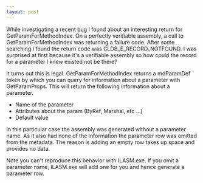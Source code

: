 ```yaml
---
layout: post
---
```

While investigating a recent bug I found about an interesting return for GetParamForMethodIndex.  On a perfectly verifiable assembly, a call to GetParamForMethodIndex was returning a failure code. After some searching I found the return code was CLDB_E_RECORD_NOTFOUND. I was surprised at first because it's a verifiable assembly so how could the record for a parameter I knew existed not be there?

It turns out this is legal.  GetParamForMethodIndex returns a mdParamDef token by which you can query for information about a parameter with GetParamProps.  This will return the following information about a parameter.

  * Name of the parameter
  * Attributes about the param (ByRef, Marshal, etc ...)
  * Default value

In this particular case the assembly was generated without a parameter name.  As it also had none of the information the parameter row was omitted from the metadata.  The reason is adding an empty row takes up space and provides no data.

Note you can't reproduce this behavior with ILASM.exe.  If you omit a parameter name, ILASM.exe will add one for you and hence generate a parameter row.

